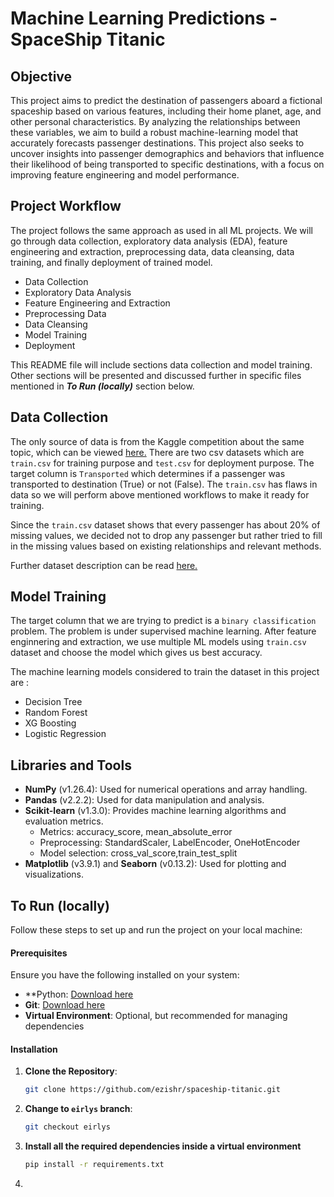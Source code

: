 # Machine Learning Predictions - SpaceShip Titanic
## Objective
This project aims to predict the destination of passengers aboard a fictional spaceship based on various features, including their home planet, age, and other personal characteristics. By analyzing the relationships between these variables, we aim to build a robust machine-learning model that accurately forecasts passenger destinations. This project also seeks to uncover insights into passenger demographics and behaviors that influence their likelihood of being transported to specific destinations, with a focus on improving feature engineering and model performance.

## Project Workflow
The project follows the same approach as used in all ML projects. We will go through data collection, exploratory data analysis (EDA), feature engineering and extraction, preprocessing data, data cleansing, data training, and finally deployment of trained model.
* Data Collection
* Exploratory Data Analysis
* Feature Engineering and Extraction
* Preprocessing Data
* Data Cleansing
* Model Training
* Deployment

This README file will include sections data collection and model training. Other sections will be presented and discussed further in specific files mentioned in ***To Run (locally)*** section below.

## Data Collection
The only source of data is from the Kaggle competition about the same topic, which can be viewed [here.](https://www.kaggle.com/competitions/spaceship-titanic/discussion/309323)
There are two csv datasets which are `train.csv` for training purpose and `test.csv` for deployment purpose. The target column is `Transported` which determines if a passenger was transported to destination (True) or not (False). The `train.csv` has flaws in data so we will perform above mentioned workflows to make it ready for training. 

Since the `train.csv` dataset shows that every passenger has about 20% of missing values, we decided not to drop any passenger but rather tried to fill in the missing values based on existing relationships and relevant methods.

Further dataset description can be read [here.](https://www.kaggle.com/competitions/spaceship-titanic/data)

## Model Training
The target column that we are trying to predict is a `binary classification` problem. The problem is under supervised machine learning. After feature enginnering and extraction, we use multiple ML models using `train.csv` dataset and choose the model which gives us best accuracy.

The machine learning models considered to train the dataset in this project are :
- Decision Tree
- Random Forest
- XG Boosting
- Logistic Regression

## Libraries and Tools
- **NumPy** (v1.26.4): Used for numerical operations and array handling.
- **Pandas** (v2.2.2): Used for data manipulation and analysis.
- **Scikit-learn** (v1.3.0): Provides machine learning algorithms and evaluation metrics.
    + Metrics: accuracy_score, mean_absolute_error
    + Preprocessing: StandardScaler, LabelEncoder, OneHotEncoder
    + Model selection: cross_val_score,train_test_split
- **Matplotlib** (v3.9.1) and **Seaborn** (v0.13.2): Used for plotting and visualizations.

## To Run (locally)
Follow these steps to set up and run the project on your local machine:

#### Prerequisites

Ensure you have the following installed on your system:

- **Python: [Download here](https://www.python.org/downloads/)
- **Git**: [Download here](https://git-scm.com/downloads)
- **Virtual Environment**: Optional, but recommended for managing dependencies

#### Installation

1. **Clone the Repository**:
   ```sh
   git clone https://github.com/ezishr/spaceship-titanic.git
2. **Change to `eirlys` branch**:
   ```sh
   git checkout eirlys
4. **Install all the required dependencies inside a virtual environment**
   ```sh
   pip install -r requirements.txt
5. 

